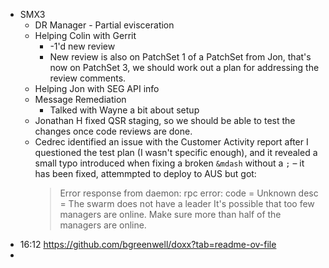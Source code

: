 - SMX3
	- DR Manager - Partial evisceration
	- Helping Colin with Gerrit
		- -1'd new review
		- New review is also on PatchSet 1 of a PatchSet from Jon, that's now on PatchSet 3, we should work out a plan for addressing the review comments.
	- Helping Jon with SEG API info
	- Message Remediation
		- Talked with Wayne a bit about setup
	- Jonathan H fixed QSR staging, so we should be able to test the changes once code reviews are done.
	- Cedrec identified an issue with the Customer Activity report after I questioned the test plan (I wasn't specific enough), and it revealed a small typo introduced when fixing a broken `&mdash` without a `;` – it has been fixed, attemmpted to deploy to AUS but got:
	  > Error response from daemon: rpc error: code = Unknown desc = The swarm does not have a leader It's possible that too few managers are online.  Make sure more than half of the managers are online.
- 16:12 https://github.com/bgreenwell/doxx?tab=readme-ov-file
-